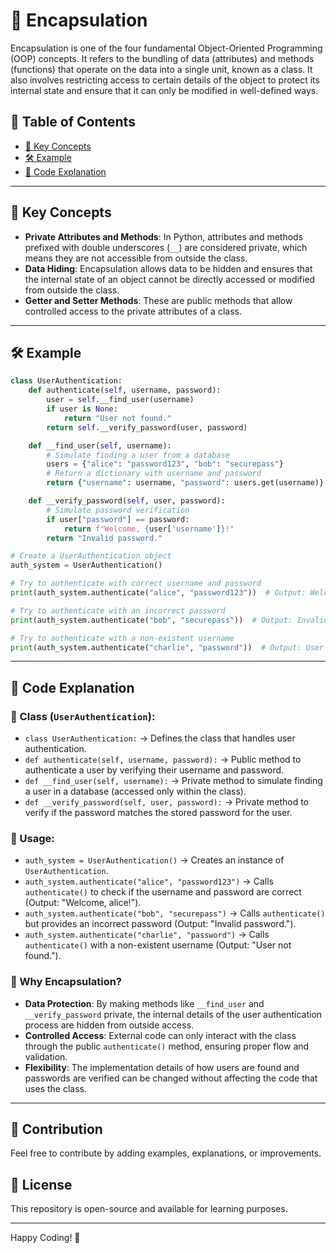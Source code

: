 # 🔄 Encapsulation

Encapsulation is one of the four fundamental Object-Oriented Programming (OOP) concepts. It refers to the bundling of data (attributes) and methods (functions) that operate on the data into a single unit, known as a class. It also involves restricting access to certain details of the object to protect its internal state and ensure that it can only be modified in well-defined ways.

## 📌 Table of Contents
- [🔹 Key Concepts](#-key-concepts)
- [🛠 Example](#-example)
- [📝 Code Explanation](#-code-explanation)

---

## 🔹 Key Concepts
- **Private Attributes and Methods**: In Python, attributes and methods prefixed with double underscores (`__`) are considered private, which means they are not accessible from outside the class.
- **Data Hiding**: Encapsulation allows data to be hidden and ensures that the internal state of an object cannot be directly accessed or modified from outside the class.
- **Getter and Setter Methods**: These are public methods that allow controlled access to the private attributes of a class.

---

## 🛠 Example
```python
class UserAuthentication:
    def authenticate(self, username, password):
        user = self.__find_user(username)
        if user is None:
            return "User not found."
        return self.__verify_password(user, password)

    def __find_user(self, username):
        # Simulate finding a user from a database
        users = {"alice": "password123", "bob": "securepass"}
        # Return a dictionary with username and password
        return {"username": username, "password": users.get(username)} if username in users else None

    def __verify_password(self, user, password):
        # Simulate password verification
        if user["password"] == password:
            return f"Welcome, {user['username']}!"
        return "Invalid password."

# Create a UserAuthentication object
auth_system = UserAuthentication()

# Try to authenticate with correct username and password
print(auth_system.authenticate("alice", "password123"))  # Output: Welcome, alice!

# Try to authenticate with an incorrect password
print(auth_system.authenticate("bob", "securepass"))  # Output: Invalid password.

# Try to authenticate with a non-existent username
print(auth_system.authenticate("charlie", "password"))  # Output: User not found.
```

---
## 📝 Code Explanation

### 📌 Class (`UserAuthentication`):
- `class UserAuthentication:` → Defines the class that handles user authentication.
- `def authenticate(self, username, password):` → Public method to authenticate a user by verifying their username and password.
- `def __find_user(self, username):` → Private method to simulate finding a user in a database (accessed only within the class).
- `def __verify_password(self, user, password):` → Private method to verify if the password matches the stored password for the user.

### 📌 Usage:
- `auth_system = UserAuthentication()` → Creates an instance of `UserAuthentication`.
- `auth_system.authenticate("alice", "password123")` → Calls `authenticate()` to check if the username and password are correct (Output: "Welcome, alice!").
- `auth_system.authenticate("bob", "securepass")` → Calls `authenticate()` but provides an incorrect password (Output: "Invalid password.").
- `auth_system.authenticate("charlie", "password")` → Calls `authenticate()` with a non-existent username (Output: "User not found.").

### 🚨 Why Encapsulation?
- **Data Protection**: By making methods like `__find_user` and `__verify_password` private, the internal details of the user authentication process are hidden from outside access.
- **Controlled Access**: External code can only interact with the class through the public `authenticate()` method, ensuring proper flow and validation.
- **Flexibility**: The implementation details of how users are found and passwords are verified can be changed without affecting the code that uses the class.

---

## 🤝 Contribution
Feel free to contribute by adding examples, explanations, or improvements.

## 📜 License
This repository is open-source and available for learning purposes.

---

Happy Coding! 🚀

